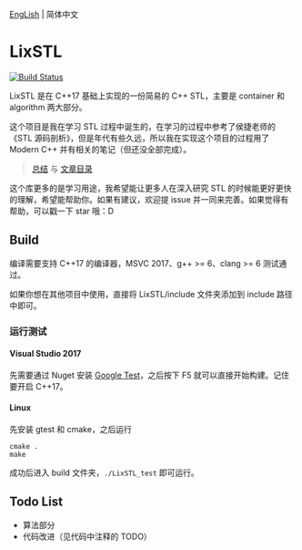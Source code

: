 [EngLish](https://github.com/ZingLix/LixSTL/blob/master/Readme.md) | 简体中文

# LixSTL

[![Build Status](https://travis-ci.com/ZingLix/LixSTL.svg?branch=master)](https://travis-ci.com/ZingLix/LixSTL)

LixSTL 是在 C++17 基础上实现的一份简易的 C++ STL，主要是 container 和 algorithm 两大部分。

这个项目是我在学习 STL 过程中诞生的，在学习的过程中参考了侯捷老师的《STL 源码剖析》，但是年代有些久远，所以我在实现这个项目的过程用了 Modern C++ 并有相关的笔记（但还没全部完成）。

> [总结](https://zinglix.xyz/2018/09/20/STL-container/) 与 [文章目录](https://zinglix.xyz/archive/?tag=STL)

这个库更多的是学习用途，我希望能让更多人在深入研究 STL 的时候能更好更快的理解，希望能帮助你。如果有建议，欢迎提 issue 并一同来完善。如果觉得有帮助，可以戳一下 star 哦：D

## Build

编译需要支持 C++17 的编译器，MSVC 2017、g++ >= 6、clang >= 6 测试通过。

如果你想在其他项目中使用，直接将 LixSTL/include 文件夹添加到 include 路径中即可。

### 运行测试

#### Visual Studio 2017

先需要通过 Nuget 安装 [Google Test](https://www.nuget.org/packages/googletest/)，之后按下 F5 就可以直接开始构建。记住要开启 C++17。

#### Linux

先安装 gtest 和 cmake，之后运行

```
cmake .
make
```

成功后进入 build 文件夹，`./LixSTL_test` 即可运行。

## Todo List

- 算法部分
- 代码改进（见代码中注释的 TODO）